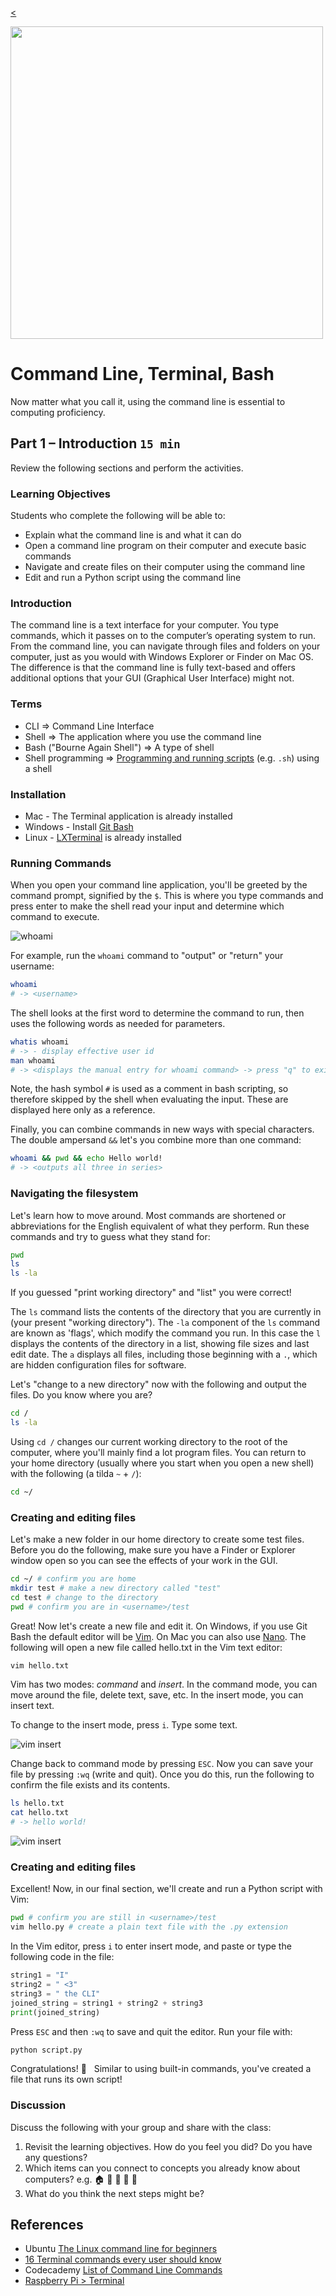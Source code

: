 
[<](README.md)

<img style="width:500px; height:auto;" src="assets/img/banner-command-line.png">

# Command Line, Terminal, Bash

Now matter what you call it, using the command line is essential to computing proficiency.




## Part 1 – Introduction `15 min`

Review the following sections and perform the activities.


### Learning Objectives

Students who complete the following will be able to:

- Explain what the command line is and what it can do
- Open a command line program on their computer and execute basic commands
- Navigate and create files on their computer using the command line
- Edit and run a Python script using the command line


### Introduction

The command line is a text interface for your computer. You type commands, which it passes on to the computer’s operating system to run. From the command line, you can navigate through files and folders on your computer, just as you would with Windows Explorer or Finder on Mac OS. The difference is that the command line is fully text-based and offers additional options that your GUI (Graphical User Interface) might not.


### Terms

- CLI => Command Line Interface
- Shell => The application where you use the command line
- Bash ("Bourne Again Shell") => A type of shell
- Shell programming => [Programming and running scripts](https://www.tutorialspoint.com/unix/shell_scripting.htm) (e.g. `.sh`) using a shell



### Installation

- Mac - The Terminal application is already installed
- Windows - Install [Git Bash](https://gitforwindows.org/)
- Linux - [LXTerminal](https://www.raspberrypi.org/documentation/usage/terminal/) is already installed






### Running Commands

When you open your command line application, you'll be greeted by the command prompt, signified by the `$`. This is where you type commands and press enter to make the shell read your input and determine which command to execute.

![whoami](assets/img/command-line-whoami.png)

For example, run the `whoami` command to "output" or "return" your username:

```bash
whoami
# -> <username>
```

The shell looks at the first word to determine the command to run, then uses the following words as needed for parameters.

```bash
whatis whoami
# -> - display effective user id
man whoami
# -> <displays the manual entry for whoami command> -> press "q" to exit
```
Note, the hash symbol `#` is used as a comment in bash scripting, so therefore skipped by the shell when evaluating the input. These are displayed here only as a reference.

Finally, you can combine commands in new ways with special characters. The double ampersand `&&` let's you combine more than one command:

```bash
whoami && pwd && echo Hello world!
# -> <outputs all three in series>
```




### Navigating the filesystem

Let's learn how to move around. Most commands are shortened or abbreviations for the English equivalent of what they perform. Run these commands and try to guess what they stand for:

```bash
pwd
ls
ls -la
```

If you guessed "print working directory" and "list" you were correct!

The `ls` command lists the contents of the directory that you are currently in (your present "working directory"). The `-la` component of the `ls` command are known as 'flags', which modify the command you run. In this case the `l` displays the contents of the directory in a list, showing file sizes and last edit date. The `a` displays all files, including those beginning with a `.`, which are hidden configuration files for software.

Let's "change to a new directory" now with the following and output the files. Do you know where you are?

```bash
cd /
ls -la
```

Using `cd /` changes our current working directory to the root of the computer, where you'll mainly find a lot program files. You can return to your home directory (usually where you start when you open a new shell) with the following (a tilda `~` + `/`):

```bash
cd ~/
```



### Creating and editing files

Let's make a new folder in our home directory to create some test files. Before you do the following, make sure you have a Finder or Explorer window open so you can see the effects of your work in the GUI.

```bash
cd ~/ # confirm you are home
mkdir test # make a new directory called "test"
cd test # change to the directory
pwd # confirm you are in <username>/test
```

Great! Now let's create a new file and edit it. On Windows, if you use Git Bash the default editor will be [Vim](https://www.radford.edu/~mhtay/CPSC120/VIM_Editor_Commands.htm). On Mac you can also use [Nano](https://linuxize.com/post/how-to-use-nano-text-editor/). The following will open a new file called hello.txt in the Vim text editor:

```bash
vim hello.txt
```

Vim has two modes: *command* and *insert*. In the command mode, you can move around the file, delete text, save, etc. In the insert mode, you can insert text.

To change to the insert mode, press `i`. Type some text.

![vim insert](assets/img/command-line-vim-insert.png)

Change back to command mode by pressing `ESC`. Now you can save your file by pressing `:wq` (write and quit). Once you do this, run the following to confirm the file exists and its contents.

```bash
ls hello.txt
cat hello.txt
# -> hello world!
```

![vim insert](assets/img/command-line-vim-save.png)




### Creating and editing files

Excellent! Now, in our final section, we'll create and run a Python script with Vim:

```bash
pwd # confirm you are still in <username>/test
vim hello.py # create a plain text file with the .py extension
```

In the Vim editor, press `i` to enter insert mode, and paste or type the following code in the file:

```python
string1 = "I"
string2 = " <3"
string3 = " the CLI"
joined_string = string1 + string2 + string3
print(joined_string)
```

Press `ESC` and then `:wq` to save and quit the editor. Run your file with:

```bash
python script.py
```

Congratulations! 🎉 &nbsp; Similar to using built-in commands, you've created a file that runs its own script!




### Discussion

Discuss the following with your group and share with the class:

1. Revisit the learning objectives. How do you feel you did? Do you have any questions?
1. Which items can you connect to concepts you already know about computers? e.g. 🏠 📂 👤 🧠 🐍
1. What do you think the next steps might be?









## References

- Ubuntu [The Linux command line for beginners](https://ubuntu.com/tutorials/command-line-for-beginners#3-opening-a-terminal)
- [16 Terminal commands every user should know](https://www.techrepublic.com/article/16-terminal-commands-every-user-should-know/)
- Codecademy [List of Command Line Commands](https://www.codecademy.com/articles/command-line-commands)
- [Raspberry Pi > Terminal](https://www.raspberrypi.org/documentation/usage/terminal/)
